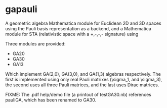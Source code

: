 # gapauli
A geometric algebra Mathematica module for Euclidean 2D and 3D spaces using the Pauli basis representation as a backend, and a Mathematica module for STA (relativistic space with a +,-,-,- signature) using 

Three modules are provided:

* GA20
* GA30
* GA13

Which implement GA(2,0), GA(3,0), and GA(1,3) algebras respectively.  The first is implemented using only real Pauli matrixes
(\sigma_1, and \sigma_3), the second uses all three Pauli matrices, and the last uses Dirac matrices.

FIXME: The .pdf help/demo file (a printout of testGA30.nb) references pauliGA, which has been renamed to GA30.
